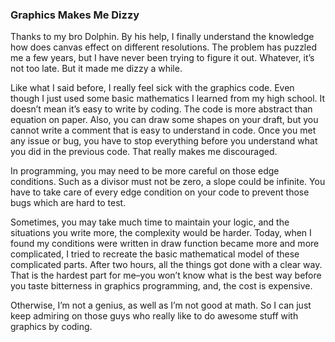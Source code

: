 ### Graphics Makes Me Dizzy
Thanks to my bro Dolphin. By his help, I finally understand the knowledge how does canvas effect on different resolutions. The problem has puzzled me a few years, but I have never been trying to figure it out. Whatever, it’s not too late. But it made me dizzy a while.

Like what I said before, I really feel sick with the graphics code. Even though I just used some basic mathematics I learned from my high school. It doesn’t mean it’s easy to write by coding. The code is more abstract than equation on paper. Also, you can draw some shapes on your draft, but you cannot write a comment that is easy to understand in code. Once you met any issue or bug, you have to stop everything before you understand what you did in the previous code. That really makes me discouraged.

In programming, you may need to be more careful on those edge conditions. Such as a divisor must not be zero, a slope could be infinite. You have to take care of every edge condition on your code to prevent those bugs which are hard to test.

Sometimes, you may take much time to maintain your logic, and the situations you write more, the complexity would be harder. Today, when I found my conditions were written in draw function became more and more complicated, I tried to recreate the basic mathematical model of these complicated parts. After two hours, all the things got done with a clear way. That is the hardest part for me–you won’t know what is the best way before you taste bitterness in graphics programming, and, the cost is expensive.

Otherwise, I’m not a genius, as well as I’m not good at math. So I can just keep admiring on those guys who really like to do awesome stuff with graphics by coding.
